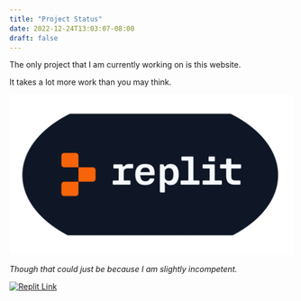 ```yaml
---
title: "Project Status"
date: 2022-12-24T13:03:07-08:00
draft: false
---
```


The only project that I am currently working on is this website.

It takes a lot more work than you may think.

<img src="images/replitLogo.png">

*Though that could just be because I am slightly incompetent.*

[![Replit Link](https://jocular-marzipan-1cbc43.netlify.app/images/replitLogoV2.png)](https://replit.com/@tanishkthoria)

